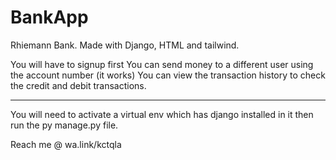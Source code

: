# BankApp
Rhiemann Bank. Made with Django, HTML and tailwind.

You will have to signup first
You can send money to a different user using the account number (it works)
You can view the transaction history to check the credit and debit transactions.

-------------------------------------
You will need to activate a virtual env which has django installed in it then run the py manage.py file.

Reach me @ wa.link/kctqla

